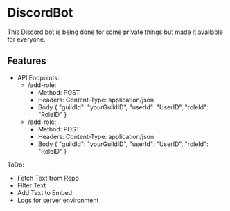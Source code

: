 # DiscordBot
This Discord bot is being done for some private things but made it available for everyone.

## Features
- API Endpoints:
  - /add-role: 
    - Method: POST
    - Headers: Content-Type: application/json 
    - Body {
      "guildId": "yourGuildID",
      "userId": "UserID",
      "roleId": "RoleID"
      }
  - /add-role:
    - Method: POST
    - Headers: Content-Type: application/json
    - Body {
      "guildId": "yourGuildID",
      "userId": "UserID",
      "roleId": "RoleID"
      }

ToDo:
- Fetch Text from Repo
- Filter Text
- Add Text to Embed
- Logs for server environment